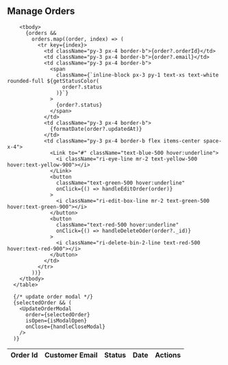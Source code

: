 <div className="section__container p-6">
      <h2 className="text-2xl font-semibold mb-4">Manage Orders</h2>
      <table className="items-center bg-transparent w-full border-collapse">
        <thead className="bg-gray-100">
          <tr>
            <th className="py-3 px-4 border-b">Order Id</th>
            <th className="py-3 px-4 border-b">Customer Email</th>
            <th className="py-3 px-4 border-b">Status</th>
            <th className="py-3 px-4 border-b">Date</th>
            <th className="py-3 px-4 border-b">Actions</th>
          </tr>
        </thead>

        <tbody>
          {orders &&
            orders.map((order, index) => (
              <tr key={index}>
                <td className="py-3 px-4 border-b">{order?.orderId}</td>
                <td className="py-3 px-4 border-b">{order?.email}</td>
                <td className="py-3 px-4 border-b">
                  <span
                    className={`inline-block px-3 py-1 text-xs text-white rounded-full ${getStatusColor(
                      order?.status
                    )}`}
                  >
                    {order?.status}
                  </span>
                </td>
                <td className="py-3 px-4 border-b">
                  {formatDate(order?.updatedAt)}
                </td>
                <td className="py-3 px-4 border-b flex items-center space-x-4">
                  <Link to="#" className="text-blue-500 hover:underline">
                    <i className="ri-eye-line mr-2 text-yellow-500 hover:text-yellow-900"></i>
                  </Link>
                  <button
                    className="text-green-500 hover:underline"
                    onClick={() => handleEditOrder(order)}
                  >
                    <i className="ri-edit-box-line mr-2 text-green-500 hover:text-green-900"></i>
                  </button>
                  <button
                    className="text-red-500 hover:underline"
                    onClick={() => handleDeleteOder(order?._id)}
                  >
                    <i className="ri-delete-bin-2-line text-red-500 hover:text-red-900"></i>
                  </button>
                </td>
              </tr>
            ))}
        </tbody>
      </table>

      {/* update order modal */}
      {selectedOrder && (
        <UpdateOrderModal
          order={selectedOrder}
          isOpen={isModalOpen}
          onClose={handleCloseModal}
        />
      )}
</div>
